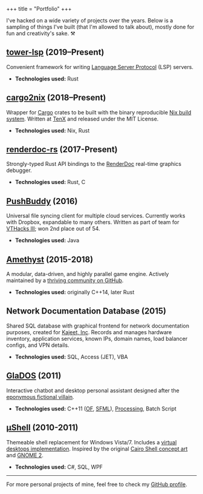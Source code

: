 +++
title = "Portfolio"
+++

I've hacked on a wide variety of projects over the years. Below is a sampling of
things I've built (that I'm allowed to talk about), mostly done for fun and
creativity's sake. ⚒

## [tower-lsp] \(2019–Present)

Convenient framework for writing [Language Server Protocol] (LSP) servers.

* **Technologies used:** Rust

[tower-lsp]: https://github.com/ebkalderon/tower-lsp
[Language Server Protocol]: https://microsoft.github.io/language-server-protocol/

## [cargo2nix] \(2018–Present)

Wrapper for [Cargo] crates to be built with the binary reproducible
[Nix build system]. Written at [TenX] and released under the MIT License.

* **Technologies used:** Nix, Rust

[cargo2nix]: https://github.com/tenx-tech/cargo2nix
[Cargo]: https://github.com/rust-lang/cargo
[Nix build system]: https://nixos.org/
[TenX]: https://tenx.tech/

## [renderdoc-rs] \(2017-Present)

Strongly-typed Rust API bindings to the [RenderDoc] real-time graphics debugger.

* **Technologies used:** Rust, C

[renderdoc-rs]: https://github.com/ebkalderon/renderdoc-rs
[RenderDoc]: https://renderdoc.org/

## [PushBuddy] \(2016)

Universal file syncing client for multiple cloud services. Currently works with
Dropbox, expandable to many others. Written as part of team for [VTHacks III];
won 2nd place out of 54.

* **Technologies used:** Java

[PushBuddy]: https://github.com/Veryyes/PushBuddy
[VTHacks III]: http://www.vthacks.com/

## [Amethyst] \(2015-2018)

A modular, data-driven, and highly parallel game engine. Actively maintained by
a [thriving community on GitHub][am-gh].

* **Technologies used:** originally C++14, later Rust

[Amethyst]: https://www.amethyst.rs/
[am-gh]: https://github.com/amethyst/amethyst

## Network Documentation Database \(2015)

Shared SQL database with graphical frontend for network documentation purposes,
created for [Kajeet, Inc]. Records and manages hardware inventory, application
services, known IPs, domain names, load balancer configs, and VPN details.

* **Technologies used:** SQL, Access (JET), VBA

[Kajeet, Inc]: http://www.kajeet.net/

## [GlaDOS] \(2011)

Interactive chatbot and desktop personal assistant designed after the
[eponymous fictional villain][gd-wiki].

* **Technologies used:** C++11 ([OF], [SFML]), [Processing], Batch Script

[GlaDOS]: https://www.youtube.com/watch?v=a2sXbZxKgMs
[gd-wiki]: https://en.wikipedia.org/wiki/GLaDOS
[OF]: http://openframeworks.cc/
[SFML]: http://www.sfml-dev.org/
[Processing]: https://processing.org/

## [µShell] \(2010-2011)

Themeable shell replacement for Windows Vista/7. Includes a
[virtual desktops implementation][virtual-desktops]. Inspired by the original
[Cairo Shell concept art][cairo-concept] and [GNOME 2].

* **Technologies used:**  C#, SQL, WPF

[µShell]: https://nullpwd.wordpress.com/pictures/#jp-carousel-249
[virtual-desktops]: https://nullpwd.wordpress.com/2013/05/25/writing-a-virtual-desktop-system-in-cs-with-winapi/
[cairo-concept]: http://www.silicon.es/wp-content/uploads/2008/02/explorer_desktop_m1.jpg
[GNOME 2]: https://files.fosswire.com/2008/04/804desktop.png

---

For more personal projects of mine, feel free to check my [GitHub profile].

[GitHub profile]: https://github.com/ebkalderon
